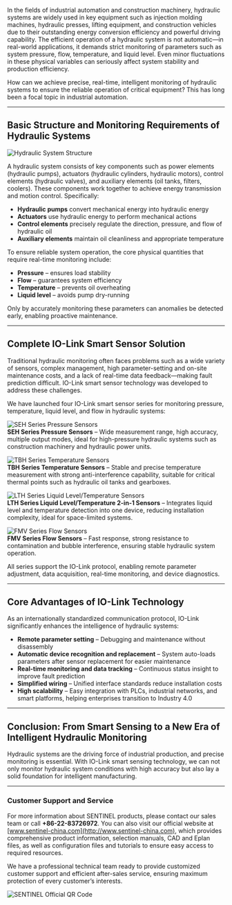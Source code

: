<!-- # Application of IO-Link Smart Sensors in Hydraulic Systems -->

In the fields of industrial automation and construction machinery, hydraulic systems are widely used in key equipment such as injection molding machines, hydraulic presses, lifting equipment, and construction vehicles due to their outstanding energy conversion efficiency and powerful driving capability. The efficient operation of a hydraulic system is not automatic—in real-world applications, it demands strict monitoring of parameters such as system pressure, flow, temperature, and liquid level. Even minor fluctuations in these physical variables can seriously affect system stability and production efficiency.

How can we achieve precise, real-time, intelligent monitoring of hydraulic systems to ensure the reliable operation of critical equipment? This has long been a focal topic in industrial automation.

---

## Basic Structure and Monitoring Requirements of Hydraulic Systems

![Hydraulic System Structure](http://image.sentinel-china.com/202507111005719.png)

A hydraulic system consists of key components such as power elements (hydraulic pumps), actuators (hydraulic cylinders, hydraulic motors), control elements (hydraulic valves), and auxiliary elements (oil tanks, filters, coolers). These components work together to achieve energy transmission and motion control. Specifically:

- **Hydraulic pumps** convert mechanical energy into hydraulic energy  
- **Actuators** use hydraulic energy to perform mechanical actions  
- **Control elements** precisely regulate the direction, pressure, and flow of hydraulic oil  
- **Auxiliary elements** maintain oil cleanliness and appropriate temperature  

To ensure reliable system operation, the core physical quantities that require real-time monitoring include:

- **Pressure** – ensures load stability  
- **Flow** – guarantees system efficiency
- **Temperature** – prevents oil overheating  
- **Liquid level** – avoids pump dry-running  

Only by accurately monitoring these parameters can anomalies be detected early, enabling proactive maintenance.

---

## Complete IO-Link Smart Sensor Solution

Traditional hydraulic monitoring often faces problems such as a wide variety of sensors, complex management, high parameter-setting and on-site maintenance costs, and a lack of real-time data feedback—making fault prediction difficult. IO-Link smart sensor technology was developed to address these challenges.

We have launched four IO-Link smart sensor series for monitoring pressure, temperature, liquid level, and flow in hydraulic systems:

![SEH Series Pressure Sensors](http://image.sentinel-china.com/202412311445443.png)  
**SEH Series Pressure Sensors** – Wide measurement range, high accuracy, multiple output modes, ideal for high-pressure hydraulic systems such as construction machinery and hydraulic power units.

![TBH Series Temperature Sensors](http://image.sentinel-china.com/202412311445965.png)  
**TBH Series Temperature Sensors** – Stable and precise temperature measurement with strong anti-interference capability, suitable for critical thermal points such as hydraulic oil tanks and gearboxes.

![LTH Series Liquid Level/Temperature Sensors](http://image.sentinel-china.com/202412311457484.png)  
**LTH Series Liquid Level/Temperature 2-in-1 Sensors** – Integrates liquid level and temperature detection into one device, reducing installation complexity, ideal for space-limited systems.

![FMV Series Flow Sensors](http://image.sentinel-china.com/202412311444690.png)  
**FMV Series Flow Sensors** – Fast response, strong resistance to contamination and bubble interference, ensuring stable hydraulic system operation.

All series support the IO-Link protocol, enabling remote parameter adjustment, data acquisition, real-time monitoring, and device diagnostics.

---

## Core Advantages of IO-Link Technology

As an internationally standardized communication protocol, IO-Link significantly enhances the intelligence of hydraulic systems:

- **Remote parameter setting** – Debugging and maintenance without disassembly  
- **Automatic device recognition and replacement** – System auto-loads parameters after sensor replacement for easier maintenance  
- **Real-time monitoring and data tracking** – Continuous status insight to improve fault prediction  
- **Simplified wiring** – Unified interface standards reduce installation costs  
- **High scalability** – Easy integration with PLCs, industrial networks, and smart platforms, helping enterprises transition to Industry 4.0  

---

## Conclusion: From Smart Sensing to a New Era of Intelligent Hydraulic Monitoring

Hydraulic systems are the driving force of industrial production, and precise monitoring is essential. With IO-Link smart sensing technology, we can not only monitor hydraulic system conditions with high accuracy but also lay a solid foundation for intelligent manufacturing.

---

### Customer Support and Service

For more information about SENTINEL products, please contact our sales team or call **+86-22-83726972**. You can also visit our official website at [www.sentinel-china.com](http://www.sentinel-china.com), which provides comprehensive product information, selection manuals, CAD and Eplan files, as well as configuration files and tutorials to ensure easy access to required resources.

We have a professional technical team ready to provide customized customer support and efficient after-sales service, ensuring maximum protection of every customer’s interests.

![SENTINEL Official QR Code](https://image.sentinel-china.com/2024-08-24-%E5%AE%98%E6%96%B9%E4%BA%8C%E7%BB%B4%E7%A0%81%E5%90%88%E9%9B%86.png)

